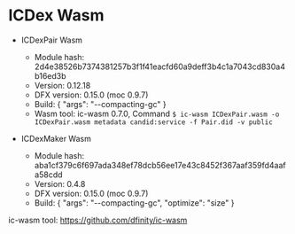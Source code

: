 # ICDex Wasm

- ICDexPair Wasm
    - Module hash: 2d4e38526b7374381257b3f1f41eacfd60a9deff3b4c1a7043cd830a4b16ed3b
    - Version: 0.12.18
    - DFX version: 0.15.0 (moc 0.9.7)
    - Build: {
        "args": "--compacting-gc"
    }
    - Wasm tool: ic-wasm 0.7.0, Command `$ ic-wasm ICDexPair.wasm -o ICDexPair.wasm metadata candid:service -f Pair.did -v public`

- ICDexMaker Wasm
    - Module hash: aba1cf379c6f697ada348ef78dcb56ee17e43c8452f367aaf359fd4aafa58cdd
    - Version: 0.4.8
    - DFX version: 0.15.0 (moc 0.9.7)
    - Build: {
        "args": "--compacting-gc", 
        "optimize": "size"
    }


ic-wasm tool: https://github.com/dfinity/ic-wasm
